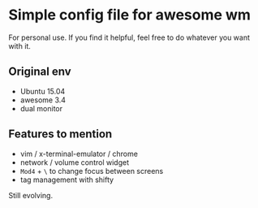 # Simple config file for awesome wm

For personal use. If you find it helpful, feel free to do whatever you want with it.

## Original env
- Ubuntu 15.04
- awesome 3.4
- dual monitor

## Features to mention
- vim / x-terminal-emulator / chrome
- network / volume control widget
- `Mod4` + `\` to change focus between screens
- tag management with shifty

Still evolving.
